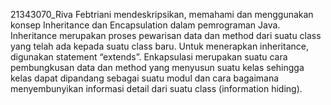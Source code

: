 21343070_Riva Febtriani
mendeskripsikan, memahami dan menggunakan konsep Inheritance dan Encapsulation dalam pemrograman Java. Inheritance merupakan proses pewarisan data dan method dari suatu class yang telah ada kepada suatu class baru. Untuk menerapkan inheritance, digunakan statement “extends”. Enkapsulasi merupakan suatu cara pembungkusan data dan method yang menyusun suatu kelas sehingga kelas dapat dipandang sebagai suatu modul dan cara bagaimana menyembunyikan informasi detail dari suatu class (information hiding).
